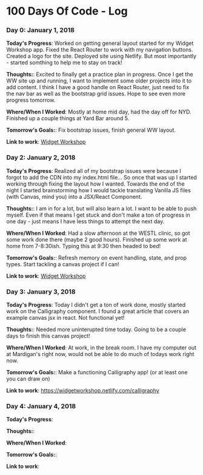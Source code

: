 # 100 Days Of Code - Log

### Day 0: January 1, 2018

**Today's Progress**: Worked on getting general layout started for my Widget Workshop app. Fixed the React Router to work with my navigation buttons. Created a logo for the site. Deployed site using Netlify. But most importantly - started somthing to help me to stay on track! 

**Thoughts:**: Excited to finally get a practice plan in progress. Once I get the WW site up and running, I want to implement some older projects into it to add content. I think I have a good handle on React Router, just need to fix the nav bar as well as the bootstrap grid issues. Hope to see even more progress tomorrow.

**Where/When I Worked**: Mostly at home mid day, had the day off for NYD. Finished up a couple things at Yard Bar around 5.

**Tomorrow's Goals:**: Fix bootstrap issues, finish general WW layout.

**Link to work**: [Widget Workshop](http://widgetworkshop.netlify.com)


### Day 2: January 2, 2018

**Today's Progress**: Realized all of my bootstrap issues were because I forgot to add the CDN into my index.html file... So once that was up I started working through fixing the layout how I wanted. Towards the end of the night I started brainstorming how I would tackle translating Vanilla JS files (with Canvas, mind you) into a JSX/React Component. 

**Thoughts:**: I am in for a lot, but will also learn a lot. I want to be able to push myself. Even if that means I get stuck and don't make a ton of progress in one day - just means I have less things to attempt the next day. 

**Where/When I Worked**: Had a slow afternoon at the WESTL clinic, so got some work done there (maybe 2 good hours). Finished up some work at home from 7-8:30ish. Typing this at 9:30 then headed to bed!

**Tomorrow's Goals:**: Refresh memory on event handling, state, and prop types. Start tackling a canvas project if I can!

**Link to work**: [Widget Workshop](http://widgetworkshop.netlify.com)


### Day 3: January 3, 2018

**Today's Progress**:  Today I didn't get a ton of work done, mostly started work on the Calligraphy component. I found a great article that covers an example canvas jsx in react. Not functional yet!

**Thoughts:**:  Needed more uninterupted time today. Going to be a couple days to finish this canvas project!

**Where/When I Worked**: At work, in the break room. I have my computer out at Mardigan's right now, would not be able to do much of todays work right now. 

**Tomorrow's Goals:**: Make a functioning Calligraphy app! (or at least one you can draw on)

**Link to work**: https://widgetworkshop.netlify.com/calligraphy


### Day 4: January 4, 2018

**Today's Progress**:  

**Thoughts:**:  

**Where/When I Worked**: 

**Tomorrow's Goals:**: 

**Link to work**: